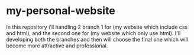 # my-personal-website
In this repository i'll handling 2 branch 1 for (my website which include css and html), and the second one for (my website which only use html). I'll developing both the branches and then will choose the final one which will become more attractive and professional.
